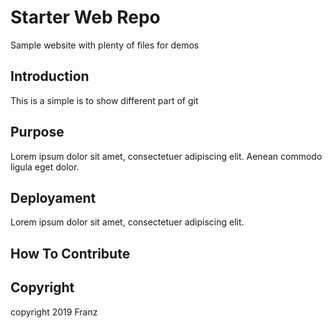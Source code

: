 # Starter Web Repo

Sample website with plenty of files for demos

## Introduction

This is a simple is to show different part of git

## Purpose

Lorem ipsum dolor sit amet, consectetuer adipiscing elit. Aenean commodo ligula eget dolor. 

## Deployament

Lorem ipsum dolor sit amet, consectetuer adipiscing elit.

## How To Contribute

## Copyright

copyright 2019 Franz